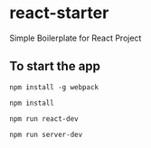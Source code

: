 # react-starter
Simple Boilerplate for React Project

## To start the app

`npm install -g webpack`

`npm install`

`npm run react-dev`

`npm run server-dev`
